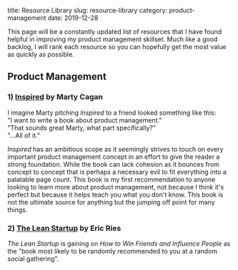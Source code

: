 title: Resource Library
slug: resource-library
category: product-management
date: 2019-12-28
<!-- modified: 2019-12-28 -->

This page will be a constantly updated list of resources that I have found helpful in improving my product management skillset. Much like a good backlog, I will rank each resource so you can hopefully get the most value as quickly as possible.

## Product Management

### 1) [**Inspired**](https://www.goodreads.com/book/show/35249663-inspired) by Marty Cagan

I imagine Marty pitching _Inspired_ to a friend looked something like this:  
"I want to write a book about product management."  
"That sounds great Marty, what part specifically?"  
"...All of it." 
    
_Inspired_ has an ambitious scope as it seemingly strives to touch on every important product management concept in an effort to give the reader a strong foundation. While the book can lack cohesion as it bounces from concept to concept that is perhaps a necessary evil to fit everything into a palatable page count. This book is my first recommendation to anyone looking to learn more about product management, not because I think it's perfect but because it helps teach you what you don't know. This book is not the ultimate source for anything but the jumping off point for many things.

### 2) [**The Lean Startup**](https://www.goodreads.com/book/show/10127019-the-lean-startup?from_search=true&qid=1t78ttU3k0&rank=1) by Eric Ries

_The Lean Startup_ is gaining on _How to Win Friends and Influence People_ as the "book most likely to be randomly recommended to you at a random social gathering".